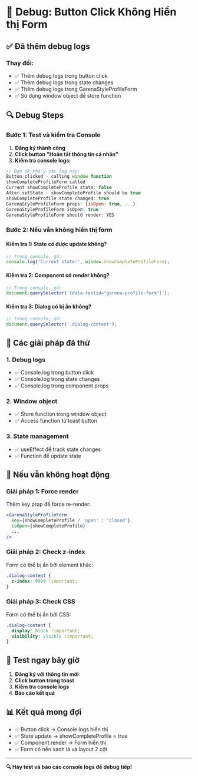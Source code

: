 # 🐛 Debug: Button Click Không Hiển thị Form

## ✅ Đã thêm debug logs

### Thay đổi:
- ✅ Thêm debug logs trong button click
- ✅ Thêm debug logs trong state changes
- ✅ Thêm debug logs trong GarenaStyleProfileForm
- ✅ Sử dụng window object để store function

## 🔍 Debug Steps

### Bước 1: Test và kiểm tra Console
1. **Đăng ký thành công**
2. **Click button "Hoàn tất thông tin cá nhân"**
3. **Kiểm tra console logs:**

```javascript
// Bạn sẽ thấy các log này:
Button clicked - calling window function
showCompleteProfileForm called
Current showCompleteProfile state: false
After setState - showCompleteProfile should be true
showCompleteProfile state changed: true
GarenaStyleProfileForm props: {isOpen: true, ...}
GarenaStyleProfileForm isOpen: true
GarenaStyleProfileForm should render: YES
```

### Bước 2: Nếu vẫn không hiển thị form

#### Kiểm tra 1: State có được update không?
```javascript
// Trong console, gõ:
console.log('Current state:', window.showCompleteProfileForm);
```

#### Kiểm tra 2: Component có render không?
```javascript
// Trong console, gõ:
document.querySelector('[data-testid="garena-profile-form"]');
```

#### Kiểm tra 3: Dialog có bị ẩn không?
```javascript
// Trong console, gõ:
document.querySelector('.dialog-content');
```

## 🔧 Các giải pháp đã thử

### 1. Debug logs
- ✅ Console.log trong button click
- ✅ Console.log trong state changes
- ✅ Console.log trong component props

### 2. Window object
- ✅ Store function trong window object
- ✅ Access function từ toast button

### 3. State management
- ✅ useEffect để track state changes
- ✅ Function để update state

## 🚨 Nếu vẫn không hoạt động

### Giải pháp 1: Force render
Thêm key prop để force re-render:
```jsx
<GarenaStyleProfileForm
  key={showCompleteProfile ? 'open' : 'closed'}
  isOpen={showCompleteProfile}
  ...
/>
```

### Giải pháp 2: Check z-index
Form có thể bị ẩn bởi element khác:
```css
.dialog-content {
  z-index: 9999 !important;
}
```

### Giải pháp 3: Check CSS
Form có thể bị ẩn bởi CSS:
```css
.dialog-content {
  display: block !important;
  visibility: visible !important;
}
```

## 🎯 Test ngay bây giờ

1. **Đăng ký với thông tin mới**
2. **Click button trong toast**
3. **Kiểm tra console logs**
4. **Báo cáo kết quả**

## 📊 Kết quả mong đợi

- ✅ Button click → Console logs hiển thị
- ✅ State update → showCompleteProfile = true
- ✅ Component render → Form hiển thị
- ✅ Form có nền xanh lá và layout 2 cột

---

**🔍 Hãy test và báo cáo console logs để debug tiếp!**
